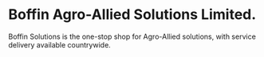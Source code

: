 # Boffin Agro-Allied Solutions Limited.
Boffin Solutions is the one-stop shop for Agro-Allied solutions, with service delivery available countrywide.
